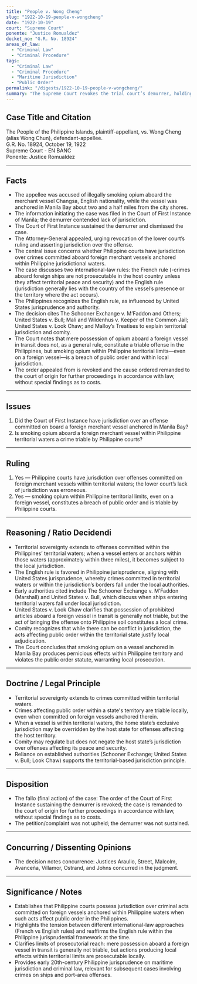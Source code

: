 ```yaml
---
title: "People v. Wong Cheng"
slug: "1922-10-19-people-v-wongcheng"
date: "1922-10-19"
court: "Supreme Court"
ponente: "Justice Romualdez"
docket_no: "G.R. No. 18924"
areas_of_law:
  - "Criminal Law"
  - "Criminal Procedure"
tags:
  - "Criminal Law"
  - "Criminal Procedure"
  - "Maritime Jurisdiction"
  - "Public Order"
permalink: "/digests/1922-10-19-people-v-wongcheng/"
summary: "The Supreme Court revokes the trial court’s demurrer, holding Philippine courts have jurisdiction over crimes committed aboard foreign merchant vessels within territorial waters, and remands for further proceedings."
---
```


## Case Title and Citation
The People of the Philippine Islands, plaintiff-appellant, vs. Wong Cheng (alias Wong Chun), defendant-appellee.  
G.R. No. 18924, October 19, 1922  
Supreme Court - EN BANC  
Ponente: Justice Romualdez

---

## Facts
- The appellee was accused of illegally smoking opium aboard the merchant vessel Changsa, English nationality, while the vessel was anchored in Manila Bay about two and a half miles from the city shores.
- The information initiating the case was filed in the Court of First Instance of Manila; the demurrer contended lack of jurisdiction.
- The Court of First Instance sustained the demurrer and dismissed the case.
- The Attorney-General appealed, urging revocation of the lower court’s ruling and asserting jurisdiction over the offense.
- The central issue concerns whether Philippine courts have jurisdiction over crimes committed aboard foreign merchant vessels anchored within Philippine jurisdictional waters.
- The case discusses two international-law rules: the French rule (-crimes aboard foreign ships are not prosecutable in the host country unless they affect territorial peace and security) and the English rule (jurisdiction generally lies with the country of the vessel’s presence or the territory where the act occurs).
- The Philippines recognizes the English rule, as influenced by United States jurisprudence and authority.
- The decision cites The Schooner Exchange v. M’Faddon and Others; United States v. Bull; Mali and Wildenhus v. Keeper of the Common Jail; United States v. Look Chaw; and Malloy’s Treatises to explain territorial jurisdiction and comity.
- The Court notes that mere possession of opium aboard a foreign vessel in transit does not, as a general rule, constitute a triable offense in the Philippines, but smoking opium within Philippine territorial limits—even on a foreign vessel—is a breach of public order and within local jurisdiction.
- The order appealed from is revoked and the cause ordered remanded to the court of origin for further proceedings in accordance with law, without special findings as to costs.

---

## Issues
1. Did the Court of First Instance have jurisdiction over an offense committed on board a foreign merchant vessel anchored in Manila Bay?  
2. Is smoking opium aboard a foreign merchant vessel within Philippine territorial waters a crime triable by Philippine courts?

---

## Ruling
1. Yes — Philippine courts have jurisdiction over offenses committed on foreign merchant vessels within territorial waters; the lower court’s lack of jurisdiction was erroneous.  
2. Yes — smoking opium within Philippine territorial limits, even on a foreign vessel, constitutes a breach of public order and is triable by Philippine courts.

---

## Reasoning / Ratio Decidendi
- Territorial sovereignty extends to offenses committed within the Philippines’ territorial waters; when a vessel enters or anchors within those waters (approximately within three miles), it becomes subject to the local jurisdiction.
- The English rule is favored in Philippine jurisprudence, aligning with United States jurisprudence, whereby crimes committed in territorial waters or within the jurisdiction’s borders fall under the local authorities.
- Early authorities cited include The Schooner Exchange v. M’Faddon (Marshall) and United States v. Bull, which discuss when ships entering territorial waters fall under local jurisdiction.
- United States v. Look Chaw clarifies that possession of prohibited articles aboard a foreign vessel in transit is generally not triable, but the act of bringing the offense onto Philippine soil constitutes a local crime.
- Comity recognizes that while there can be conflict in jurisdiction, the acts affecting public order within the territorial state justify local adjudication.
- The Court concludes that smoking opium on a vessel anchored in Manila Bay produces pernicious effects within Philippine territory and violates the public order statute, warranting local prosecution.

---

## Doctrine / Legal Principle
- Territorial sovereignty extends to crimes committed within territorial waters.
- Crimes affecting public order within a state's territory are triable locally, even when committed on foreign vessels anchored therein.
- When a vessel is within territorial waters, the home state’s exclusive jurisdiction may be overridden by the host state for offenses affecting the host territory.
- Comity may regulate but does not negate the host state’s jurisdiction over offenses affecting its peace and security.
- Reliance on established authorities (Schooner Exchange; United States v. Bull; Look Chaw) supports the territorial-based jurisdiction principle.

---

## Disposition
- The fallo (final action) of the case: The order of the Court of First Instance sustaining the demurrer is revoked; the case is remanded to the court of origin for further proceedings in accordance with law, without special findings as to costs.
- The petition/complaint was not upheld; the demurrer was not sustained.

---

## Concurring / Dissenting Opinions
- The decision notes concurrence: Justices Araullo, Street, Malcolm, Avanceña, Villamor, Ostrand, and Johns concurred in the judgment.

---

## Significance / Notes
- Establishes that Philippine courts possess jurisdiction over criminal acts committed on foreign vessels anchored within Philippine waters when such acts affect public order in the Philippines.
- Highlights the tension between different international-law approaches (French vs English rules) and reaffirms the English rule within the Philippine jurisprudential framework at the time.
- Clarifies limits of prosecutorial reach: mere possession aboard a foreign vessel in transit is generally not triable, but actions producing local effects within territorial limits are prosecutable locally.
- Provides early 20th-century Philippine jurisprudence on maritime jurisdiction and criminal law, relevant for subsequent cases involving crimes on ships and port-area offenses.